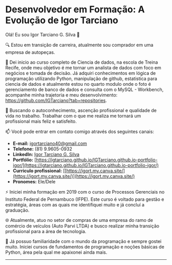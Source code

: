 # Desenvolvedor em Formação: A Evolução de Igor Tarciano

Olá! Eu sou Igor Tarciano G. Silva 👋

🔍 Estou em transição de carreira, atualmente sou comprador em uma empresa de autopeças.

🌱 Dei inicio ao curso completo de Ciencia de dados, na escola de Treina Recife, onde meu objetivo é me tornar um analista de dados com foco em negócios e tomada de decisão. Já adquiri conhecimentos em lógica de programação utilizando Python, manipulação de github, estatistica para ciencia de dados e atualmente estou no quarto modulo onde o foto é gerenciamento de banco de dados e consulta com o MySQL - Workbench, acompanhe minha trajetoria e meu desenvolvimento: https://github.com/IGTarciano?tab=repositories.

💞️ Buscando o autoconhecimento, ascenção profissional e qualidade de vida no trabalho. Trabalhar com o que me realiza me tornará um profissional mais feliz e satisfeito.

📫 Você pode entrar em contato comigo através dos seguintes canais:

- **E-mail:** igortarciano40@gmail.com  
- **Telefone:** (81) 9.9605-0932  
- **LinkedIn:** [Igor Tarciano G. Silva](https://www.linkedin.com/in/igor-tarciano-g-silva)  
- **Portfólio:** [https://igtarciano.github.io/IGTarciano.github.io-portfolio-igor/](https://igtarciano.github.io/IGTarciano.github.io-portfolio-igor/)
- **Curriculo profissional:** [[https://igort.my.canva.site/](https://igort.my.canva.site/)](https://igort.my.canva.site/)
- **Pronomes:** Ele/Dele

⚡ Iniciei minha formação em 2019 com o curso de Processos Gerenciais no Instituto Federal de Pernambuco (IFPE). Este curso é voltado para gestão e estratégia, áreas com as quais me identifiquei muito e já concluí a graduação.

🌐 Atualmente, atuo no setor de compras de uma empresa do ramo de comércio de veículos (Auto Parvi LTDA) e busco realizar minha transição profissional para a área de tecnologia.

🚀 Já possuo familiaridade com o mundo da programação e sempre gostei muito. Iniciei cursos de fundamentos de programação e noções básicas de Python, área pela qual me apaixonei ainda mais.

---
